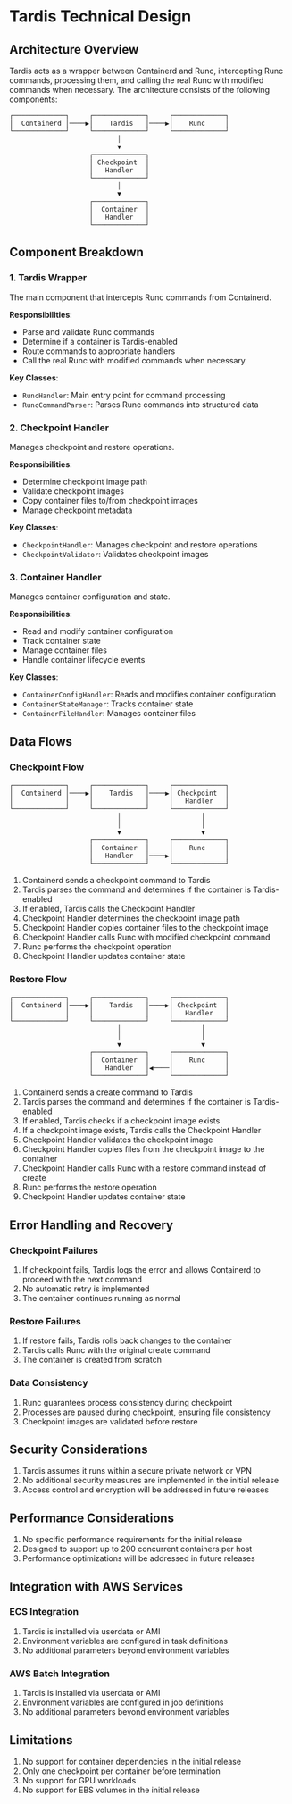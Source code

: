 # Tardis Technical Design

## Architecture Overview

Tardis acts as a wrapper between Containerd and Runc, intercepting Runc commands, processing them, and calling the real Runc with modified commands when necessary. The architecture consists of the following components:

```
┌─────────────┐     ┌─────────────┐     ┌─────────────┐
│  Containerd │────▶│    Tardis   │────▶│    Runc     │
└─────────────┘     └─────────────┘     └─────────────┘
                           │
                           ▼
                    ┌─────────────┐
                    │ Checkpoint  │
                    │   Handler   │
                    └─────────────┘
                           │
                           ▼
                    ┌─────────────┐
                    │  Container  │
                    │   Handler   │
                    └─────────────┘
```

## Component Breakdown

### 1. Tardis Wrapper

The main component that intercepts Runc commands from Containerd.

**Responsibilities**:
- Parse and validate Runc commands
- Determine if a container is Tardis-enabled
- Route commands to appropriate handlers
- Call the real Runc with modified commands when necessary

**Key Classes**:
- `RuncHandler`: Main entry point for command processing
- `RuncCommandParser`: Parses Runc commands into structured data

### 2. Checkpoint Handler

Manages checkpoint and restore operations.

**Responsibilities**:
- Determine checkpoint image path
- Validate checkpoint images
- Copy container files to/from checkpoint images
- Manage checkpoint metadata

**Key Classes**:
- `CheckpointHandler`: Manages checkpoint and restore operations
- `CheckpointValidator`: Validates checkpoint images

### 3. Container Handler

Manages container configuration and state.

**Responsibilities**:
- Read and modify container configuration
- Track container state
- Manage container files
- Handle container lifecycle events

**Key Classes**:
- `ContainerConfigHandler`: Reads and modifies container configuration
- `ContainerStateManager`: Tracks container state
- `ContainerFileHandler`: Manages container files

## Data Flows

### Checkpoint Flow

```
┌─────────────┐     ┌─────────────┐     ┌─────────────┐
│  Containerd │────▶│    Tardis   │────▶│ Checkpoint  │
│             │     │             │     │   Handler   │
└─────────────┘     └─────────────┘     └─────────────┘
                           │                    │
                           │                    │
                           ▼                    ▼
                    ┌─────────────┐     ┌─────────────┐
                    │  Container  │     │    Runc     │
                    │   Handler   │────▶│             │
                    └─────────────┘     └─────────────┘
```

1. Containerd sends a checkpoint command to Tardis
2. Tardis parses the command and determines if the container is Tardis-enabled
3. If enabled, Tardis calls the Checkpoint Handler
4. Checkpoint Handler determines the checkpoint image path
5. Checkpoint Handler copies container files to the checkpoint image
6. Checkpoint Handler calls Runc with modified checkpoint command
7. Runc performs the checkpoint operation
8. Checkpoint Handler updates container state

### Restore Flow

```
┌─────────────┐     ┌─────────────┐     ┌─────────────┐
│  Containerd │────▶│    Tardis   │────▶│ Checkpoint  │
│             │     │             │     │   Handler   │
└─────────────┘     └─────────────┘     └─────────────┘
                           │                    │
                           │                    │
                           ▼                    ▼
                    ┌─────────────┐     ┌─────────────┐
                    │  Container  │     │    Runc     │
                    │   Handler   │◀────│             │
                    └─────────────┘     └─────────────┘
```

1. Containerd sends a create command to Tardis
2. Tardis parses the command and determines if the container is Tardis-enabled
3. If enabled, Tardis checks if a checkpoint image exists
4. If a checkpoint image exists, Tardis calls the Checkpoint Handler
5. Checkpoint Handler validates the checkpoint image
6. Checkpoint Handler copies files from the checkpoint image to the container
7. Checkpoint Handler calls Runc with a restore command instead of create
8. Runc performs the restore operation
9. Checkpoint Handler updates container state

## Error Handling and Recovery

### Checkpoint Failures

1. If checkpoint fails, Tardis logs the error and allows Containerd to proceed with the next command
2. No automatic retry is implemented
3. The container continues running as normal

### Restore Failures

1. If restore fails, Tardis rolls back changes to the container
2. Tardis calls Runc with the original create command
3. The container is created from scratch

### Data Consistency

1. Runc guarantees process consistency during checkpoint
2. Processes are paused during checkpoint, ensuring file consistency
3. Checkpoint images are validated before restore

## Security Considerations

1. Tardis assumes it runs within a secure private network or VPN
2. No additional security measures are implemented in the initial release
3. Access control and encryption will be addressed in future releases

## Performance Considerations

1. No specific performance requirements for the initial release
2. Designed to support up to 200 concurrent containers per host
3. Performance optimizations will be addressed in future releases

## Integration with AWS Services

### ECS Integration

1. Tardis is installed via userdata or AMI
2. Environment variables are configured in task definitions
3. No additional parameters beyond environment variables

### AWS Batch Integration

1. Tardis is installed via userdata or AMI
2. Environment variables are configured in job definitions
3. No additional parameters beyond environment variables

## Limitations

1. No support for container dependencies in the initial release
2. Only one checkpoint per container before termination
3. No support for GPU workloads
4. No support for EBS volumes in the initial release 